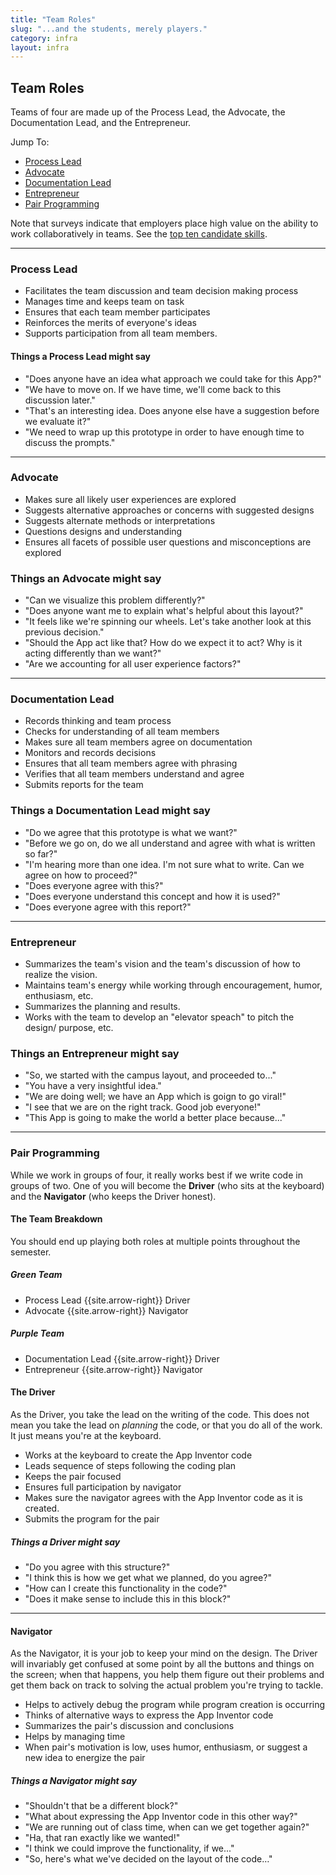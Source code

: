 ```yaml
---
title: "Team Roles"
slug: "...and the students, merely players."
category: infra
layout: infra
---
```


## Team Roles

Teams of four are made up of the Process Lead, the Advocate, the Documentation Lead, and the Entrepreneur.

Jump To:

* [Process Lead](#process-lead)
* [Advocate](#advocate)
* [Documentation Lead](#documentation-lead)
* [Entrepreneur](#entrepreneur)
* [Pair Programming](#pair-programming)

Note that surveys indicate that employers place high value on the ability to work collaboratively in teams.  See the [top ten candidate skills]({{site.base}}/infra/employers-on-teamwork/).

---------------------------------

### Process Lead

* Facilitates the team discussion and team decision making process
* Manages time and keeps team on task
* Ensures that each team member participates
* Reinforces the merits of everyone's ideas
* Supports participation from all team members.
	
#### Things a Process Lead might say

* "Does anyone have an idea what approach we could take for this App?"
* "We have to move on. If we have time, we'll come back to this discussion later."
* "That's an interesting idea. Does anyone else have a suggestion before we evaluate it?"
* "We need to wrap up this prototype in order to have enough time to discuss the prompts."

----------------------------------------------------------------

### Advocate 

* Makes sure all likely user experiences are explored
* Suggests alternative approaches or concerns with suggested designs
* Suggests alternate methods or interpretations
* Questions designs and understanding
* Ensures all facets of possible user questions and misconceptions are explored

### Things an Advocate might say

* "Can we visualize this problem differently?"
* "Does anyone want me to explain what's helpful about this layout?"
* "It feels like we're spinning our wheels. Let's take another look at this previous decision."
* "Should the App act like that? How do we expect it to act? Why is it acting differently than we want?"
* "Are we accounting for all user experience factors?"

------------------------------------------------------------------

### Documentation Lead

* Records thinking and team process
* Checks for understanding of all team members
* Makes sure all team members agree on documentation
* Monitors and records decisions
* Ensures that all team members agree with phrasing
* Verifies that all team members understand and agree
* Submits reports for the team
	
### Things a Documentation Lead might say

* "Do we agree that this prototype is what we want?"
* "Before we go on, do we all understand and agree with what is written so far?"
* "I'm hearing more than one idea. I'm not sure what to write. Can we agree on how to proceed?"
* "Does everyone agree with this?"
* "Does everyone understand this concept and how it is used?"
* "Does everyone agree with this report?"

-----------------------------------------------------------------------

### Entrepreneur

* Summarizes the team's vision and the team's discussion of how to realize the vision.
* Maintains team's energy while working through encouragement, humor, enthusiasm, etc.
* Summarizes the planning and results.
* Works with the team to develop an "elevator speach" to pitch the design/ purpose, etc.

### Things an Entrepreneur might say

* "So, we started with the campus layout, and proceeded to..."
* "You have a very insightful idea."
* "We are doing well; we have an App which is goign to go viral!"
* "I see that we are on the right track. Good job everyone!"
* "This App is going to make the world a better place because..."

-------------------------

### Pair Programming

While we work in groups of four, it really works best if we write code in groups of two. One of you will become the **Driver** (who sits at the keyboard) and the **Navigator** (who keeps the Driver honest).

#### The Team Breakdown

You should end up playing both roles at multiple points throughout the semester.

##### Green Team

* Process Lead {{site.arrow-right}} Driver 
* Advocate  {{site.arrow-right}} Navigator

##### Purple Team

* Documentation Lead  {{site.arrow-right}} Driver
* Entrepreneur  {{site.arrow-right}} Navigator

#### The Driver

As the Driver, you take the lead on the writing of the code. This does not mean you take the lead on *planning* the code, or that you do all of the work. It just means you're at the keyboard.

* Works at the keyboard to create the App Inventor code
* Leads sequence of steps following the coding plan
* Keeps the pair focused
* Ensures full participation by navigator
* Makes sure the navigator agrees with the App Inventor code as it is created.
* Submits the program for the pair

##### Things a Driver might say

* "Do you agree with this structure?"
* "I think this is how we get what we planned, do you agree?"
* "How can I create this functionality in the code?"
* "Does it make sense to include this in this block?"

-------------------------

#### Navigator

As the Navigator, it is your job to keep your mind on the design. The Driver will invariably get confused at some point by all the buttons and things on the screen; when that happens, you help them figure out their problems and get them back on track to solving the actual problem you're trying to tackle.

* Helps to actively debug the program while program creation is occurring
* Thinks of alternative ways to express the App Inventor code
* Summarizes the pair's discussion and conclusions
* Helps by managing time
* When pair's motivation is low, uses humor, enthusiasm, or suggest a new idea to energize the pair

##### Things a Navigator might say

* "Shouldn't that be a different block?"
* "What about expressing the App Inventor code in this other way?"
* "We are running out of class time, when can we get together again?"
* "Ha, that ran exactly like we wanted!"
* "I think we could improve the functionality, if we..."
* "So, here's what we've decided on the layout of the code…"
